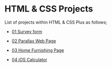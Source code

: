 # HTML & CSS Projects

List of projects within HTML & CSS Plus as follows;

- [01 Survey form](./001-survey-form/README.md)

- [02 Parallax Web Page](./002-parallax-website/README.md)

- [03 Home Furnishing Page](./003-Home-Furnishing-Page/README.md)

- [04 iOS Calculator](./004-ios-calculator/README.md)

